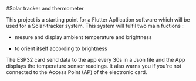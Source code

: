 #Solar tracker and thermometer

This project is a starting point for a Flutter Apllication software which will be used for a Solar-tracker system.
This system will fulfil two main fuctions :

- mesure and display ambient temperature and brightness
  
- to orient itself according to brightness

The ESP32 card send data to the app every 30s in a Json file and the App displays the temperature sensor readings. It also warns you if you're not connected to the Access Point (AP) of the electronic card. 
